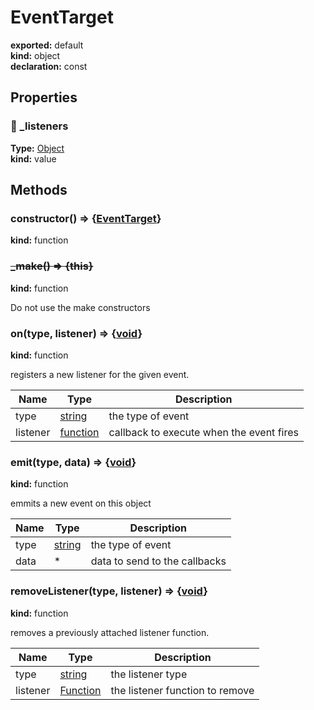 # EventTarget      
  
**exported:** default      
**kind:** object      
**declaration:** const      
  
  
## Properties      
  
### 🚫 _listeners        
  
**Type:** [Object](https://developer.mozilla.org/en-US/docs/Web/JavaScript/Reference/Global_Objects/Object)        
**kind:** value        
  
  
  
  
## Methods      
  
### constructor() => {[EventTarget](./Module:-core::EventTarget#eventtarget)}        
  
**kind:** function        
  
  
  
  
  
### ~~_make() => {this}~~        
  
**kind:** function        
  
Do not use the make constructors        
  
  
  
### on(type, listener) => {[void](https://developer.mozilla.org/en-US/docs/Web/JavaScript/Reference/Global_Objects/undefined)}        
  
**kind:** function        
  
registers a new listener for the given event.        
  
| Name | Type | Description |          
|------|------|-------------|          
| type | [string](https://developer.mozilla.org/en-US/docs/Web/JavaScript/Reference/Global_Objects/String) | the type of event |        
| listener | [function](https://developer.mozilla.org/en-US/docs/Web/JavaScript/Reference/Global_Objects/Function/prototype) | callback to execute when the event fires |        
  
  
  
### emit(type, data) => {[void](https://developer.mozilla.org/en-US/docs/Web/JavaScript/Reference/Global_Objects/undefined)}        
  
**kind:** function        
  
emmits a new event on this object        
  
| Name | Type | Description |          
|------|------|-------------|          
| type | [string](https://developer.mozilla.org/en-US/docs/Web/JavaScript/Reference/Global_Objects/String) | the type of event |        
| data | * | data to send to the callbacks |        
  
  
  
### removeListener(type, listener) => {[void](https://developer.mozilla.org/en-US/docs/Web/JavaScript/Reference/Global_Objects/undefined)}        
  
**kind:** function        
  
removes a previously attached listener function.        
  
| Name | Type | Description |          
|------|------|-------------|          
| type | [string](https://developer.mozilla.org/en-US/docs/Web/JavaScript/Reference/Global_Objects/String) |     the listener type |        
| listener | [Function](https://developer.mozilla.org/en-US/docs/Web/JavaScript/Reference/Global_Objects/Function/prototype) | the listener function to remove |        
  
  
  

